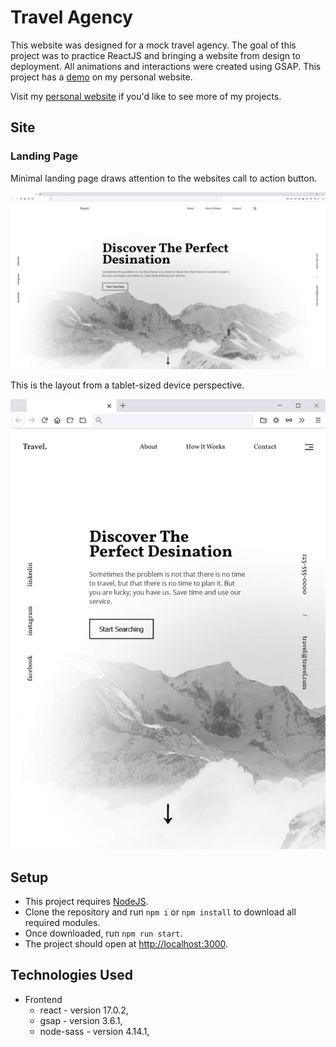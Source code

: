 # Travel Agency

This website was designed for a mock travel agency. The goal of this project was to practice ReactJS and bringing a website from design to deployment. All animations and interactions were created using GSAP. This project has a [demo](https://luisvilla.xyz/projects/travel/demo) on my personal website.

Visit my [personal website](https://luisvilla.xyz) if you'd like to see more of my projects.

## Site

### Landing Page

Minimal landing page draws attention to the websites call to action button.

![Home Page Screenshot](./src/images/desktop.jpg)

This is the layout from a tablet-sized device perspective.

![Tablet Home Page Screenshot](./src/images/tablet-home.jpg)

## Setup

- This project requires [NodeJS](https://nodejs.org/en/).
- Clone the repository and run `npm i` or `npm install` to download all required modules.
- Once downloaded, run `npm run start`.
- The project should open at [http://localhost:3000](http://localhost:3000).

## Technologies Used

- Frontend
  - react - version 17.0.2,
  - gsap - version 3.6.1,
  - node-sass - version 4.14.1,
